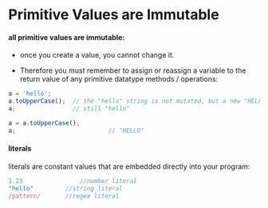 # Primitive Values are Immutable

#### all primitive values are immutable:

- once you create a value, you cannot change it. 

- Therefore you must remember to assign or reassign a variable to the return value of any primitive datatype methods / operations:

```js
a = 'hello';
a.toUpperCase();  // the "hello" string is not mutated, but a new "HELLO" string is returned
a;                // still "hello"
```



```js
a = a.toUpperCase();
a; 							// "HELLO"
```

#### literals

literals are constant values that are embedded directly into your program:

```js
1.23				//number literal
"hello"			//string literal
/pattern/		//regex literal
```

